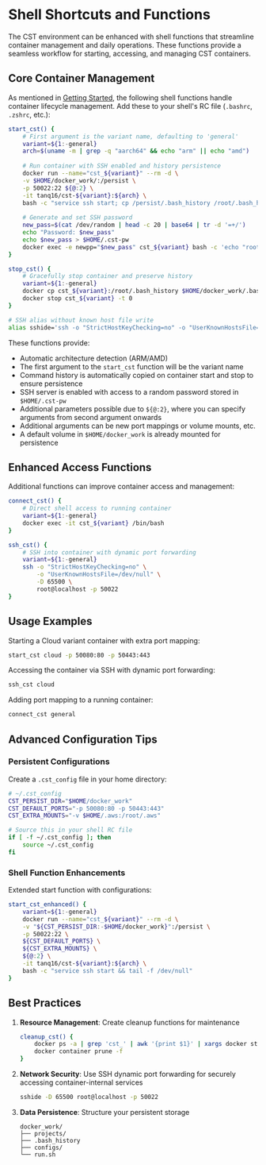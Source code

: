 # Shell Shortcuts and Functions

The CST environment can be enhanced with shell functions that streamline container management and daily operations. These functions provide a seamless workflow for starting, accessing, and managing CST containers.

## Core Container Management

As mentioned in [Getting Started](../getting-started.md), the following shell functions handle container lifecycle management. Add these to your shell's RC file (`.bashrc`, `.zshrc`, etc.):

```bash
start_cst() {
    # First argument is the variant name, defaulting to 'general'
    variant=${1:-general}
    arch=$(uname -m | grep -q "aarch64" && echo "arm" || echo "amd")
    
    # Run container with SSH enabled and history persistence
    docker run --name="cst_${variant}" --rm -d \
    -v $HOME/docker_work/:/persist \
    -p 50022:22 ${@:2} \
    -it tanq16/cst-${variant}:${arch} \
    bash -c "service ssh start; cp /persist/.bash_history /root/.bash_history 2>/dev/null; tail -f /dev/null"
    
    # Generate and set SSH password
    new_pass=$(cat /dev/random | head -c 20 | base64 | tr -d '=+/')
    echo "Password: $new_pass"
    echo $new_pass > $HOME/.cst-pw
    docker exec -e newpp="$new_pass" cst_${variant} bash -c 'echo "root:$(printenv newpp)" | chpasswd'
}

stop_cst() {
    # Gracefully stop container and preserve history
    variant=${1:-general}
    docker cp cst_${variant}:/root/.bash_history $HOME/docker_work/.bash_history 2>/dev/null
    docker stop cst_${variant} -t 0
}

# SSH alias without known host file write
alias sshide='ssh -o "StrictHostKeyChecking=no" -o "UserKnownHostsFile=/dev/null"'
```

These functions provide:

- Automatic architecture detection (ARM/AMD)
- The first argument to the `start_cst` function will be the variant name
- Command history is automatically copied on container start and stop to ensure persistence
- SSH server is enabled with access to a random password stored in `$HOME/.cst-pw`
- Additional parameters possible due to `${@:2}`, where you can specify arguments from second argument onwards
- Additional arguments can be new port mappings or volume mounts, etc.
- A default volume in `$HOME/docker_work` is already mounted for persistence

## Enhanced Access Functions

Additional functions can improve container access and management:

```bash
connect_cst() {
    # Direct shell access to running container
    variant=${1:-general}
    docker exec -it cst_${variant} /bin/bash
}

ssh_cst() {
    # SSH into container with dynamic port forwarding
    variant=${1:-general}
    ssh -o "StrictHostKeyChecking=no" \
        -o "UserKnownHostsFile=/dev/null" \
        -D 65500 \
        root@localhost -p 50022
}
```

## Usage Examples

Starting a Cloud variant container with extra port mapping:

```bash
start_cst cloud -p 50080:80 -p 50443:443
```

Accessing the container via SSH with dynamic port forwarding:

```bash
ssh_cst cloud
```

Adding port mapping to a running container:

```bash
connect_cst general
```

## Advanced Configuration Tips

### Persistent Configurations

Create a `.cst_config` file in your home directory:

```bash
# ~/.cst_config
CST_PERSIST_DIR="$HOME/docker_work"
CST_DEFAULT_PORTS="-p 50080:80 -p 50443:443"
CST_EXTRA_MOUNTS="-v $HOME/.aws:/root/.aws"

# Source this in your shell RC file
if [ -f ~/.cst_config ]; then
    source ~/.cst_config
fi
```

### Shell Function Enhancements

Extended start function with configurations:

```bash
start_cst_enhanced() {
    variant=${1:-general}
    docker run --name="cst_${variant}" --rm -d \
    -v "${CST_PERSIST_DIR:-$HOME/docker_work}":/persist \
    -p 50022:22 \
    ${CST_DEFAULT_PORTS} \
    ${CST_EXTRA_MOUNTS} \
    ${@:2} \
    -it tanq16/cst-${variant}:${arch} \
    bash -c "service ssh start && tail -f /dev/null"
}
```

## Best Practices

1. **Resource Management**: Create cleanup functions for maintenance
   ```bash
   cleanup_cst() {
       docker ps -a | grep 'cst_' | awk '{print $1}' | xargs docker stop
       docker container prune -f
   }
   ```
2. **Network Security**: Use SSH dynamic port forwarding for securely accessing container-internal services
   ```bash
   sshide -D 65500 root@localhost -p 50022
   ```

3. **Data Persistence**: Structure your persistent storage
   ```
   docker_work/
   ├── projects/
   ├── .bash_history
   ├── configs/
   └── run.sh
   ```
